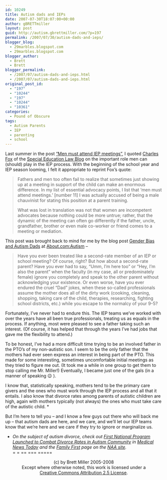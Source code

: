 ```yaml
---
id: 10249
title: Autism dads and IEPs
date: 2007-07-30T18:07:00+00:00
author: gBRETTmiller
layout: post
guid: http://autism.gbrettmiller.com/?p=197
permalink: /2007/07/30/autism-dads-and-ieps/
blogger_blog:
  - 29marbles.blogspot.com
  - 29marbles.blogspot.com
blogger_author:
  - Brett
  - Brett
blogger_permalink:
  - /2007/07/autism-dads-and-ieps.html
  - /2007/07/autism-dads-and-ieps.html
original_post_id:
  - "197"
  - "10244"
  - "197"
  - "10244"
  - "10361"
categories:
  - Pound of Obscure
tags:
  - Autism Parents
  - IEP
  - parenting
  - school
---
```

Last summer in the post [&#8220;Men must attend IEP meetings&#8221;](http://29marbles.blogspot.com/2006/06/men-must-attend-iep-meetings.html), I quoted [Charles Fox](http://specialedlaw.blogs.com/charles_fox/) of the [Special Education Law Blog](http://specialedlaw.blogs.com/home/) on the important role men can (should) play in the IEP process. With the beginning of the school year and IEP season looming, I felt it appropriate to reprint Fox&#8217;s quote:

> Fathers and men too often fail to realize that sometimes just showing up at a meeting in support of the child can make an enormous difference. In my list of essential advocacy points, I list that &#8216;men must attend meetings.&#8217; [number 11] I was actually accused of being a male chauvinist for stating this position at a parent training.
> 
> What was lost in translation was not that women are incompetent advocates because nothing could be more untrue; rather, that the dynamic of the meeting can often go differently if the father, uncle, grandfather, brother or even male co-worker or friend comes to a meeting or mediation.

This post was brought back to mind for me by the blog post [Gender Bias and Autism Dads](http://autism.about.com/b/a/257898.htm) at [About.com:Autism](http://autism.about.com/) &#8211; 

> Have you ever been treated like a second-rate member of an IEP or school meeting? Of course, right? But how about a second-rate parent? Have you ever had to say, “Umm, I’m here too” or “Hey, I’m also the parent” when the faculty (in my case, all or predominately female) ignore you completely and speak to the other parent without acknowledging your existence. Or even worse, have you ever endured the cruel “Dad” jokes, when these so-called professionals assume the mother does all of the dirty work (cooking, cleaning, shopping, taking care of the child, therapies, researching, fighting school districts, etc.) while you escape to the normalcy of your 9-5?

Fortunately, I&#8217;ve never had to endure this. The IEP teams we&#8217;ve worked with over the years have all been true professionals, treating us as equals in the process. If anything, most were pleased to see a father taking such an interest. (Of course, it has helped that through the years I&#8217;ve had jobs that gave me the flexibility to attend.)

To be honest, I&#8217;ve had a more difficult time trying to be an involved father in the PTO&#8217;s of my non-autistic son. I seem to be the only father that the mothers had ever seen express an interest in being part of the PTO. This made for some interesting, sometimes uncomfortable initial meetings as they tried to figure me out. (It took me a while in one group to get them to stop calling me Mr. Miller!) Eventually, I became just one of the gals (in a manner of speaking 😉 ).

I know that, statistically speaking, mothers tend to be the primary care givers and the ones who must work through the IEP process and all that it entails. I also know that divorce rates among parents of autistic children are high, again with mothers typically (not always) the ones who must take care of the autistic child. * 

But I&#8217;m here to tell you &#8211; and I know a few guys out there who will back me up &#8211; that autism dads are here, and we care, and we&#8217;ll let our IEP teams know that we&#8217;re here and we care if they try to ignore or marginalize us.

* _On the subject of autism divorce, check out [First National Program Launched to Combat Divorce Rates in Autism Community](http://www.medicalnewstoday.com/articles/74029.php) in [Medical News Today](http://www.medicalnewstoday.com) and the [Family First](http://www.nationalautismassociation.org/familyfirst.php) page on the [NAA site](http://www.nationalautismassociation.org)._  
= = == === =====

<div class="blogger-post-footer">
  <p align="center">
    (c) by Brett Miller 2005-2008<br /> Except where otherwise noted, this work is licensed under a<br /> <a href="http://creativecommons.org/licenses/by/2.5/" rel="license">Creative Commons Attribution 2.5 License</a>.
  </p>
</div>